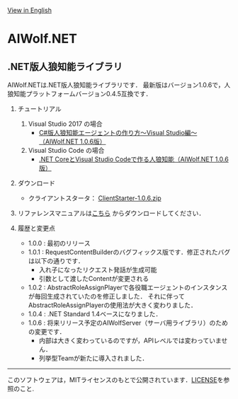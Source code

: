 [View in English](https://github.com/AIWolfSharp/AIWolf_NET/blob/master/README-E.md)
# AIWolf.NET
## .NET版人狼知能ライブラリ
AIWolf.NETは.NET版人狼知能ライブラリです．
最新版はバージョン1.0.6で，人狼知能プラットフォームバージョン0.4.5互換です．

1. チュートリアル
    1. Visual Studio 2017 の場合
        * [C#版人狼知能エージェントの作り方～Visual Studio編～（AIWolf.NET 1.0.6版）](https://www.slideshare.net/takots/c-59927842)
    1. Visual Studio Code の場合
        * [.NET CoreとVisual Studio Codeで作る人狼知能（AIWolf.NET 1.0.6版）](https://www.slideshare.net/takots/net-corevs-code-71808207)

1. ダウンロード

    * クライアントスタータ：
[ClientStarter-1.0.6.zip](https://github.com/AIWolfSharp/AIWolf_NET/releases/download/v1.0.6/ClientStarter-1.0.6.zip)

1. リファレンスマニュアルは[こちら](https://github.com/AIWolfSharp/AIWolfCore/releases/download/v1.0.2/AIWolf_NET_ReferenceManual.zip)
からダウンロードしてください．

1. 履歴と変更点

    * 1.0.0 : 最初のリリース
    * 1.0.1 : RequestContentBuilderのバグフィックス版です．修正されたバグは以下の通りです．
      * 入れ子になったリクエスト発話が生成可能
      * 引数として渡したContentが変更される
    * 1.0.2 : AbstractRoleAssignPlayerで各役職エージェントのインスタンスが毎回生成されていたのを修正しました．
それに伴ってAbstractRoleAssignPlayerの使用法が大きく変わりました．
    * 1.0.4 : .NET Standard 1.4ベースになりました．
    * 1.0.6 : 将来リリース予定のAIWolfServer（サーバ用ライブラリ）のための変更です．
      * 内部は大きく変わっているのですが，APIレベルでは変わっていません．
      * 列挙型Teamが新たに導入されました．
      

---
このソフトウェアは，MITライセンスのもとで公開されています．[LICENSE](https://github.com/AIWolfSharp/AIWolf_NET/blob/master/LICENSE)を参照のこと.
